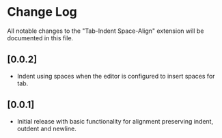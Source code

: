 # Change Log
All notable changes to the "Tab-Indent Space-Align" extension will be documented
in this file.

## [0.0.2]
* Indent using spaces when the editor is configured to insert spaces for tab.

## [0.0.1]
* Initial release with basic functionality for alignment preserving indent,
  outdent and newline.
